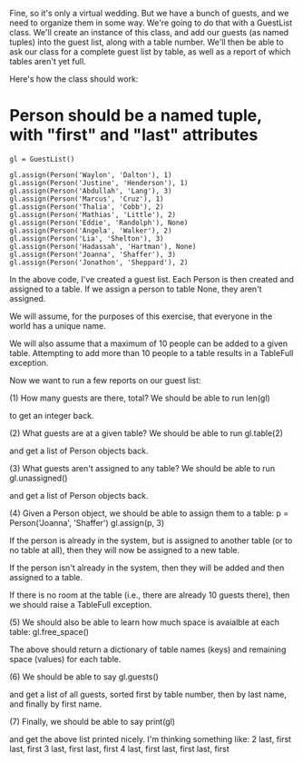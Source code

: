 Fine, so it's only a virtual wedding. But we have a bunch of guests, and we need to organize them in some way.  We're going to do that with a GuestList class. We'll create an instance of this class, and add our guests (as named tuples) into the guest list, along with a table number. We'll then be able to ask our class for a complete guest list by table, as well as a report of which tables aren't yet full.

Here's how the class should work:
   # Person should be a named tuple, with "first" and "last" attributes
    gl = GuestList()

    gl.assign(Person('Waylon', 'Dalton'), 1)
    gl.assign(Person('Justine', 'Henderson'), 1)
    gl.assign(Person('Abdullah', 'Lang'), 3)
    gl.assign(Person('Marcus', 'Cruz'), 1)
    gl.assign(Person('Thalia', 'Cobb'), 2)
    gl.assign(Person('Mathias', 'Little'), 2)
    gl.assign(Person('Eddie', 'Randolph'), None)
    gl.assign(Person('Angela', 'Walker'), 2)
    gl.assign(Person('Lia', 'Shelton'), 3)
    gl.assign(Person('Hadassah', 'Hartman'), None)
    gl.assign(Person('Joanna', 'Shaffer'), 3)
    gl.assign(Person('Jonathon', 'Sheppard'), 2)

In the above code, I've created a guest list.  Each Person is then created and assigned to a table.  If we assign a person to table None, they aren't assigned.

We will assume, for the purposes of this exercise, that everyone in the world has a unique name.

We will also assume that a maximum of 10 people can be added to a given table.  Attempting to add more than 10 people to a table results in a TableFull exception.

Now we want to run a few reports on our guest list:

(1) How many guests are there, total?  We should be able to run
   len(gl)

to get an integer back.

(2) What guests are at a given table?  We should be able to run
   gl.table(2)

and get a list of Person objects back.

(3) What guests aren't assigned to any table?  We should be able to run
   gl.unassigned()

and get a list of Person objects back.

(4) Given a Person object, we should be able to assign them to a table:
   p = Person('Joanna', 'Shaffer')
    gl.assign(p, 3)

If the person is already in the system, but is assigned to another table (or to no table at all), then they will now be assigned to a new table.

If the person isn't already in the system, then they will be added and then assigned to a table.

If there is no room at the table (i.e., there are already 10 guests there), then we should raise a TableFull exception.

(5) We should also be able to learn how much space is avaialble at each table:
   gl.free_space()

The above should return a dictionary of table names (keys) and remaining space (values) for each table.

(6) We should be able to say
   gl.guests()

and get a list of all guests, sorted first by table number, then by last name, and finally by first name.

(7) Finally, we should be able to say
   print(gl)

and get the above list printed nicely.  I'm thinking something like:
   2
        last, first
        last, first
    3
        last, first
        last, first
    4
        last, first
        last, first
        last, first
